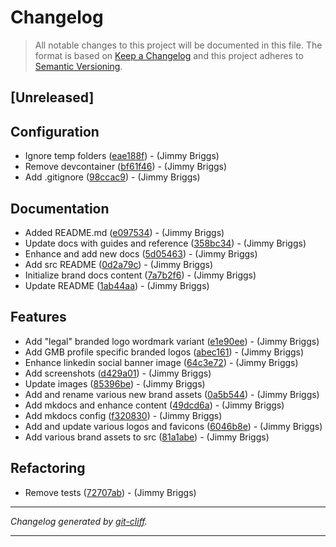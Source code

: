 # Changelog

> All notable changes to this project will be documented in this file. The format is based on
[Keep a Changelog](http://keepachangelog.com/) and this project adheres to
[Semantic Versioning](http://semver.org/).

## [Unreleased]

## Configuration

- Ignore temp folders ([eae188f](https://github.com/noclocks/brand/commit/eae188f5d6b2c88a2ffa959e4e93970993973f4f))  - (Jimmy Briggs)
- Remove devcontainer ([bf61f46](https://github.com/noclocks/brand/commit/bf61f466483a6cf77190df673836aa2e637c0d41))  - (Jimmy Briggs)
- Add .gitignore ([98ccac9](https://github.com/noclocks/brand/commit/98ccac93b0f8b7d58b3e7f8d813ed2cce93d8244))  - (Jimmy Briggs)

## Documentation

- Added README.md ([e097534](https://github.com/noclocks/brand/commit/e097534d1dda38329d230316ac46061a38ad82ac))  - (Jimmy Briggs)
- Update docs with guides and reference ([358bc34](https://github.com/noclocks/brand/commit/358bc340f98189869b8b63bb706242664e3717c2))  - (Jimmy Briggs)
- Enhance and add new docs ([5d05463](https://github.com/noclocks/brand/commit/5d054637b557eec264c0aae2a522266ab25cb15b))  - (Jimmy Briggs)
- Add src README ([0d2a79c](https://github.com/noclocks/brand/commit/0d2a79c01fb5f1ba169dc419b2c3666a25a4016c))  - (Jimmy Briggs)
- Initialize brand docs content ([7a7b2f6](https://github.com/noclocks/brand/commit/7a7b2f64d9735394f5e54e0015c09cad63f622cc))  - (Jimmy Briggs)
- Update README ([1ab44aa](https://github.com/noclocks/brand/commit/1ab44aa0eee5a52966d1298f14bd911a4a49932e))  - (Jimmy Briggs)

## Features

- Add "legal" branded logo wordmark variant ([e1e90ee](https://github.com/noclocks/brand/commit/e1e90ee60862b4fd4f4bac65acd9c8e9be18315c))  - (Jimmy Briggs)
- Add GMB profile specific branded logos ([abec161](https://github.com/noclocks/brand/commit/abec161a139085e55ccbbd07dd19bb76db0887fe))  - (Jimmy Briggs)
- Enhance linkedin social banner image ([64c3e72](https://github.com/noclocks/brand/commit/64c3e72eba8a6aa613bdd530c73e7c7260f461ee))  - (Jimmy Briggs)
- Add screenshots ([d429a01](https://github.com/noclocks/brand/commit/d429a019daa9d757dab06021fcc8b566c0984079))  - (Jimmy Briggs)
- Update images ([85396be](https://github.com/noclocks/brand/commit/85396be3d5b52c2e74be154067380abc289ab052))  - (Jimmy Briggs)
- Add and rename various new brand assets ([0a5b544](https://github.com/noclocks/brand/commit/0a5b54491213f8e201a86159353048cca09288b4))  - (Jimmy Briggs)
- Add mkdocs and enhance content ([49dcd6a](https://github.com/noclocks/brand/commit/49dcd6a625635dfccbb3bafe42bc12b69fdc79d1))  - (Jimmy Briggs)
- Add mkdocs config ([f320830](https://github.com/noclocks/brand/commit/f3208302fbb97cc4d2862e000d154a10e6db5281))  - (Jimmy Briggs)
- Add and update various logos and favicons ([6046b8e](https://github.com/noclocks/brand/commit/6046b8e83192e419cbbe59c285b98b1e6255db1a))  - (Jimmy Briggs)
- Add various brand assets to src ([81a1abe](https://github.com/noclocks/brand/commit/81a1abe6340469253b914f57d6e850219153631e))  - (Jimmy Briggs)

## Refactoring

- Remove tests ([72707ab](https://github.com/noclocks/brand/commit/72707ab6d338c053a6c24e6d1c0a7188b4791278))  - (Jimmy Briggs)

***
*Changelog generated by [git-cliff](https://github.com/orhun/git-cliff).*
***
